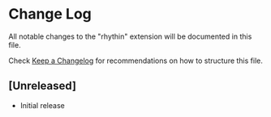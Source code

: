 # Change Log

All notable changes to the "rhythin" extension will be documented in this file.

Check [Keep a Changelog](http://keepachangelog.com/) for recommendations on how to structure this file.

## [Unreleased]

- Initial release